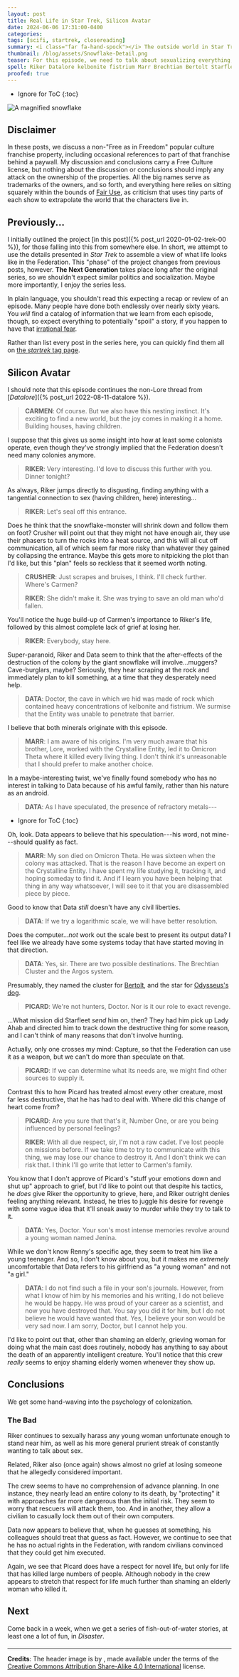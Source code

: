 ```yaml
---
layout: post
title: Real Life in Star Trek, Silicon Avatar
date: 2024-06-06 17:31:00-0400
categories:
tags: [scifi, startrek, closereading]
summary: <i class="far fa-hand-spock"></i> The outside world in Star Trek
thumbnail: /blog/assets/Snowflake-Detail.png
teaser: For this episode, we need to talk about sexualizing everything, grief, civil rights, shaming old women, and more.
spell: Riker Datalore kelbonite fistrium Marr Brechtian Bertolt Starfleet Jenina Renny
proofed: true
---
```


* Ignore for ToC
{:toc}

![A magnified snowflake](/blog/assets/Snowflake-Detail.png "Yes, I used the same image the last time the thing showed up.")

## Disclaimer

In these posts, we discuss a non-"Free as in Freedom" popular culture franchise property, including occasional references to part of that franchise behind a paywall.  My discussion and conclusions carry a Free Culture license, but nothing about the discussion or conclusions should imply any attack on the ownership of the properties.  All the big names serve as trademarks of the owners, and so forth, and everything here relies on sitting squarely within the bounds of [Fair Use](https://en.wikipedia.org/wiki/Fair_use), as criticism that uses tiny parts of each show to extrapolate the world that the characters live in.

## Previously...

I initially outlined the project [in this post]({% post_url 2020-01-02-trek-00 %}), for those falling into this from somewhere else.  In short, we attempt to use the details presented in *Star Trek* to assemble a view of what life looks like in the Federation.  This "phase" of the project changes from previous posts, however.  **The Next Generation** takes place long after the original series, so we shouldn't expect similar politics and socialization.  Maybe more importantly, I enjoy the series less.

In plain language, you shouldn't read this expecting a recap or review of an episode.  Many people have done both endlessly over nearly sixty years.  You *will* find a catalog of information that we learn from each episode, though, so expect everything to potentially "spoil" a story, if you happen to have that [irrational fear](https://www.theguardian.com/books/booksblog/2011/aug/17/spoilers-enhance-enjoyment-psychologists).

Rather than list every post in the series here, you can quickly find them all on [the *startrek* tag page](/blog/tag/startrek/).

## Silicon Avatar

I should note that this episode continues the non-Lore thread from [*Datalore*]({% post_url 2022-08-11-datalore %}).

 > **CARMEN**: Of course. But we also have this nesting instinct. It's exciting to find a new world, but the joy comes in making it a home. Building houses, having children.

I suppose that this gives us some insight into how at least some colonists operate, even though they've strongly implied that the Federation doesn't need many colonies anymore.

 > **RIKER**: Very interesting. I'd love to discuss this further with you. Dinner tonight?

As always, Riker jumps directly to disgusting, finding anything with a tangential connection to sex (having children, here) interesting...

 > **RIKER**: Let's seal off this entrance.

Does he think that the snowflake-monster will shrink down and follow them on foot?  Crusher will point out that they might not have enough air, they use their phasers to turn the rocks into a heat source, and this will all cut off communication, all of which seem far more risky than whatever they gained by collapsing the entrance.  Maybe this gets more to nitpicking the plot than I'd like, but this "plan" feels so reckless that it seemed worth noting.

 > **CRUSHER**: Just scrapes and bruises, I think. I'll check further. Where's Carmen?
 >
 > **RIKER**: She didn't make it. She was trying to save an old man who'd fallen.

You'll notice the huge build-up of Carmen's importance to Riker's life, followed by this almost complete lack of grief at losing her.

 > **RIKER**: Everybody, stay here.

Super-paranoid, Riker and Data seem to think that the after-effects of the destruction of the colony by the giant snowflake will involve...muggers?  Cave-burglars, maybe?  Seriously, they hear scraping at the rock and immediately plan to kill something, at a time that they desperately need help.

 > **DATA**: Doctor, the cave in which we hid was made of rock which contained heavy concentrations of kelbonite and fistrium. We surmise that the Entity was unable to penetrate that barrier.

I believe that both minerals originate with this episode.

 > **MARR**: I am aware of his origins. I'm very much aware that his brother, Lore, worked with the Crystalline Entity, led it to Omicron Theta where it killed every living thing. I don't think it's unreasonable that I should prefer to make another choice.

In a maybe-interesting twist, we've finally found somebody who has no interest in talking to Data because of his awful family, rather than his nature as an android.

 > **DATA**: As I have speculated, the presence of refractory metals---

* Ignore for ToC
{:toc}

Oh, look.  Data appears to believe that his speculation---his word, not mine---should qualify as fact.

 > **MARR**: My son died on Omicron Theta. He was sixteen when the colony was attacked. That is the reason I have become an expert on the Crystalline Entity. I have spent my life studying it, tracking it, and hoping someday to find it. And if I learn you have been helping that thing in any way whatsoever, I will see to it that you are disassembled piece by piece.

Good to know that Data *still* doesn't have any civil liberties.

 > **DATA**: If we try a logarithmic scale, we will have better resolution.

Does the computer...*not* work out the scale best to present its output data?  I feel like we already have some systems today that have started moving in that direction.

 > **DATA**: Yes, sir. There are two possible destinations. The Brechtian Cluster and the Argos system.

Presumably, they named the cluster for [Bertolt](https://en.wikipedia.org/wiki/Bertolt_Brecht), and the star for [Odysseus's dog](https://en.wikipedia.org/wiki/Argos_%28dog%29).

 > **PICARD**: We're not hunters, Doctor. Nor is it our role to exact revenge.

...What mission did Starfleet *send* him on, then?  They had him pick up Lady Ahab and directed him to track down the destructive thing for some reason, and I can't think of many reasons that don't involve hunting.

Actually, only one crosses my mind:  Capture, so that the Federation can use it as a weapon, but we can't do more than speculate on that.

 > **PICARD**: If we can determine what its needs are, we might find other sources to supply it.

Contrast this to how Picard has treated almost every other creature, most far less destructive, that he has had to deal with.  Where did this change of heart come from?

 > **PICARD**: Are you sure that that's it, Number One, or are you being influenced by personal feelings?
 >
 > **RIKER**: With all due respect, sir, I'm not a raw cadet. I've lost people on missions before. If we take time to try to communicate with this thing, we may lose our chance to destroy it. And I don't think we can risk that. I think I'll go write that letter to Carmen's family.

You know that I don't approve of Picard's "stuff your emotions down and shut up" approach to grief, but I'd like to point out that despite his tactics, he *does* give Riker the opportunity to grieve, here, and Riker outright denies feeling anything relevant.  Instead, he tries to juggle his desire for revenge with some vague idea that it'll sneak away to murder while they try to talk to it.

 > **DATA**: Yes, Doctor. Your son's most intense memories revolve around a young woman named Jenina.

While we don't know Renny's specific age, they seem to treat him like a young teenager.  And so, I don't know about you, but it makes me *extremely* uncomfortable that Data refers to his girlfriend as "a young woman" and not "a girl."

 > **DATA**: I do not find such a file in your son's journals. However, from what I know of him by his memories and his writing, I do not believe he would be happy. He was proud of your career as a scientist, and now you have destroyed that. You say you did it for him, but I do not believe he would have wanted that. Yes, I believe your son would be very sad now. I am sorry, Doctor, but I cannot help you.

I'd like to point out that, other than shaming an elderly, grieving woman for doing what the main cast does routinely, nobody has anything to say about the death of an apparently intelligent creature.  You'll notice that this crew *really* seems to enjoy shaming elderly women whenever they show up.

## Conclusions

We get some hand-waving into the psychology of colonization.

### The Bad

Riker continues to sexually harass any young woman unfortunate enough to stand near him, as well as his more general prurient streak of constantly wanting to talk about sex.

Related, Riker also (once again) shows almost no grief at losing someone that he allegedly considered important.

The crew seems to have no comprehension of advance planning.  In one instance, they nearly lead an entire colony to its death, by "protecting" it with approaches far more dangerous than the initial risk.  They seem to worry that rescuers will attack them, too.  And in another, they allow a civilian to casually lock them out of their own computers.

Data now appears to believe that, when he guesses at something, his colleagues should treat that guess as fact.  However, we continue to see that he has no actual rights in the Federation, with random civilians convinced that they could get him executed.

Again, we see that Picard does have a respect for novel life, but only for life that has killed large numbers of people.  Although nobody in the crew appears to stretch that respect for life much further than shaming an elderly woman who killed it.

## Next

Come back in a week, when we get a series of fish-out-of-water stories, at least one a lot of fun, in *Disaster*.

#### <i class="far fa-hand-spock"></i>

* * *

**Credits**: The header image is []() by [](), made available under the terms of the [Creative Commons Attribution Share-Alike 4.0 International](https://creativecommons.org/licenses/by-sa/4.0/) license.
